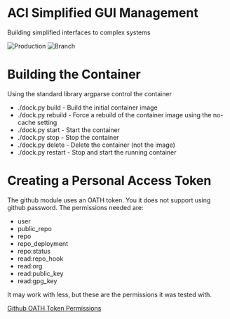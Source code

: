 # ACI Simplified GUI Management
Building simplified interfaces to complex systems

![Production](https://github.com/tigelane/ACI-Simplified-GUI-Management/workflows/Production/badge.svg)
![Branch](https://github.com/tigelane/ACI-Simplified-GUI-Management/workflows/Branch/badge.svg)

# Building the Container
Using the standard library argparse control the container
* ./dock.py build - Build the initial container image
* ./dock.py rebuild - Force a rebuild of the container image using the no-cache setting
* ./dock.py start - Start the container
* ./dock.py stop - Stop the container
* ./dock.py delete - Delete the container (not the image)
* ./dock.py restart - Stop and start the running container

# Creating a Personal Access Token
The github module uses an OATH token.  You it does not support using github password.  The permissions needed are:

* user
* public_repo
* repo
* repo_deployment
* repo:status
* read:repo_hook
* read:org
* read:public_key
* read:gpg_key

It may work with less, but these are the permissions it was tested with.

[Github OATH Token Permissions](https://developer.github.com/v4/guides/forming-calls/#authenticating-with-graphql)
